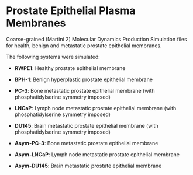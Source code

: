 # Prostate Epithelial Plasma Membranes

Coarse-grained (Martini 2) Molecular Dynamics Production Simulation files for health, benign and metastatic prostate epithelial membranes.

The following systems were simulated:
 - **RWPE1**:  Healthy prostate epithelial membrane
 - **BPH-1**:  Benign hyperplastic prostate epithelial membrane
 - **PC-3**:   Bone metastatic prostate epithelial membrane (with phosphatidylserine symmetry imposed)
 - **LNCaP**:  Lymph node metastatic prostate epithelial membrane (with phosphatidylserine symmetry imposed)
 - **DU145**:  Brain metastatic prostate epithelial membrane (with phosphatidylserine symmetry imposed)

 - **Asym-PC-3**:  Bone metastatic prostate epithelial membrane
 - **Asym-LNCaP**: Lymph node metastatic prostate epithelial membrane
 - **Asym-DU145**: Brain metastatic prostate epithelial membrane

 
